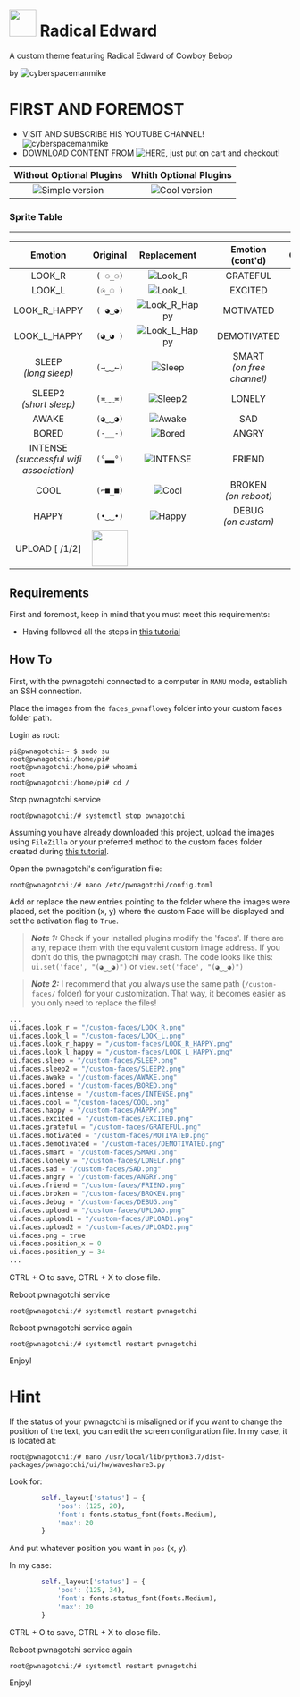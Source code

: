 # <img src="https://github.com/roodriiigooo/PWNAGOTCHI-CUSTOM-FACES-MOD/blob/main/custom-themes/radicalEdward/_faces/FACES_ED_MINI.png?raw=true" height="48"> Radical Edward

A custom theme featuring Radical Edward of Cowboy Bebop


by ![cyberspacemanmike](https://cyberspacemanmike.com/)



# FIRST AND FOREMOST
- VISIT AND SUBSCRIBE HIS YOUTUBE CHANNEL! ![cyberspacemanmike](https://www.youtube.com/@cyberspacemanmike)
- DOWNLOAD CONTENT FROM ![HERE](https://cyberspacemanmike.com/product/radical-edwards-avatar-custom-faces-for-the-custom-faces-mod-and-radical-edward-pwnagotchi-cyberdeck/), just put on cart and checkout!





|                                  Without Optional Plugins                                            |                                            Whith Optional Plugins                                                     |
| :--------------------------------------------------------------------------------------------------: | :--------------------------------------------------------------------------------------------------------------: |
|                                                ![Simple version](https://github.com/roodriiigooo/PWNAGOTCHI-CUSTOM-FACES-MOD/blob/main/custom-themes/radicalEdward/_faces/.screenshots/ui.png?raw=true)    |           ![Cool version](https://github.com/roodriiigooo/PWNAGOTCHI-CUSTOM-FACES-MOD/blob/main/custom-themes/radicalEdward/_faces/.screenshots/ui_0.gif?raw=true)  |



### Sprite Table

---



|                                               Emotion                                                |                                                     Original                                                     |                                                                            Replacement                                                                             |     |               Emotion (cont'd)                |  Original  |                                                                            Replacement                                                                             |
| :--------------------------------------------------------------------------------------------------: | :--------------------------------------------------------------------------------------------------------------: | :----------------------------------------------------------------------------------------------------------------------------------------------------------------: | :-: | :-------------------------------------------: | :--------: | :----------------------------------------------------------------------------------------------------------------------------------------------------------------: |
|                                                LOOK_R                                                |                                                     `( ⚆_⚆)`                                                     |                              ![Look_R](https://github.com/roodriiigooo/PWNAGOTCHI-CUSTOM-FACES-MOD/blob/main/custom-themes/radicalEdward/_faces/LOOK_R.png?raw=true)                              |     |                   GRATEFUL                    |  `(^‿‿^)`  | ![Grateful](https://github.com/roodriiigooo/PWNAGOTCHI-CUSTOM-FACES-MOD/blob/main/custom-themes/radicalEdward/_faces/GRATEFUL.png?raw=true) <!-- I refuse to draw her doing aheago. fight me. --> |
|                                                LOOK_L                                                |                                                     `(☉_☉ )`                                                     |                              ![Look_L](https://github.com/roodriiigooo/PWNAGOTCHI-CUSTOM-FACES-MOD/blob/main/custom-themes/radicalEdward/_faces/LOOK_L.png?raw=true)                              |     |      EXCITED <!-- on_unread_messages -->      |  `(ᵔ◡◡ᵔ)`  |                           ![Excited](https://github.com/roodriiigooo/PWNAGOTCHI-CUSTOM-FACES-MOD/blob/main/custom-themes/radicalEdward/_faces/EXCITED.png?raw=true)                               |
|                                             LOOK_R_HAPPY                                             |                                                     `( ◕‿◕)`                                                     |                              ![Look_R_Happy](https://github.com/roodriiigooo/PWNAGOTCHI-CUSTOM-FACES-MOD/blob/main/custom-themes/radicalEdward/_faces/LOOK_R_HAPPY.png?raw=true)                  |     |                   MOTIVATED                   |  `(☼‿‿☼)`  |                           ![Motivated](https://github.com/roodriiigooo/PWNAGOTCHI-CUSTOM-FACES-MOD/blob/main/custom-themes/radicalEdward/_faces/MOTIVATED.png?raw=true)                           |
|                                             LOOK_L_HAPPY                                             |                                                     `(◕‿◕ )`                                                     |                              ![Look_L_Happy](https://github.com/roodriiigooo/PWNAGOTCHI-CUSTOM-FACES-MOD/blob/main/custom-themes/radicalEdward/_faces/LOOK_L_HAPPY.png?raw=true)                  |     |                  DEMOTIVATED                  |  `(≖__≖)`  |                           ![Bored](https://github.com/roodriiigooo/PWNAGOTCHI-CUSTOM-FACES-MOD/blob/main/custom-themes/radicalEdward/_faces/BORED.png?raw=true)                                   |
|                            SLEEP <!-- long sleep --> <br/> *(long sleep)*                            |                                                     `(⇀‿‿↼)`                                                     |                              ![Sleep](https://github.com/roodriiigooo/PWNAGOTCHI-CUSTOM-FACES-MOD/blob/main/custom-themes/radicalEdward/_faces/SLEEP.png?raw=true)                                |     |        SMART <br/> *(on free channel)*        |  `(✜‿‿✜)`  |                           ![Smart](https://github.com/roodriiigooo/PWNAGOTCHI-CUSTOM-FACES-MOD/blob/main/custom-themes/radicalEdward/_faces/SMART.png?raw=true)                                   |
|                          SLEEP2 <!-- short sleep --> <br/> *(short sleep)*                           |                                                     `(≖‿‿≖)`                                                     |                              ![Sleep2](https://github.com/roodriiigooo/PWNAGOTCHI-CUSTOM-FACES-MOD/blob/main/custom-themes/radicalEdward/_faces/SLEEP2.png?raw=true)                              |     |                    LONELY                     |  `(ب__ب)`  |                           ![Lonely](https://github.com/roodriiigooo/PWNAGOTCHI-CUSTOM-FACES-MOD/blob/main/custom-themes/radicalEdward/_faces/LONELY.png?raw=true)                                 |
|                                                AWAKE                                                 |                                                     `(◕‿‿◕)`                                                     |                              ![Awake](https://github.com/roodriiigooo/PWNAGOTCHI-CUSTOM-FACES-MOD/blob/main/custom-themes/radicalEdward/_faces/AWAKE.png?raw=true)                                |     |             SAD <!-- on_miss -->              |  `(╥☁╥ )`  |                           ![Sad](https://github.com/roodriiigooo/PWNAGOTCHI-CUSTOM-FACES-MOD/blob/main/custom-themes/radicalEdward/_faces/SAD.png?raw=true)                                       |
|                                                BORED                                                 |                                                     `(-__-)`                                                     |                              ![Bored](https://github.com/roodriiigooo/PWNAGOTCHI-CUSTOM-FACES-MOD/blob/main/custom-themes/radicalEdward/_faces/BORED.png?raw=true)                                |     |                     ANGRY                     |  `(-_-')`  |                           ![Angry](https://github.com/roodriiigooo/PWNAGOTCHI-CUSTOM-FACES-MOD/blob/main/custom-themes/radicalEdward/_faces/ANGRY.png?raw=true)                                   |
| INTENSE <!-- on_assoc : post auth, data transfer can begin --> <br/> *(successful wifi association)* |                                                     `(°▃▃°)`                                                     | ![INTENSE](https://github.com/roodriiigooo/PWNAGOTCHI-CUSTOM-FACES-MOD/blob/main/custom-themes/radicalEdward/_faces/INTENSE.png?raw=true) <!-- There's also an Anonymous one you could use here --> |     |                    FRIEND                     |  `(♥‿‿♥)`  |                           ![Friend](https://github.com/roodriiigooo/PWNAGOTCHI-CUSTOM-FACES-MOD/blob/main/custom-themes/radicalEdward/_faces/FRIEND.png?raw=true)                                 |
|                                       COOL <!-- on_deauth -->                                        |                                                     `(⌐■_■)`                                                     |                              ![Cool](https://github.com/roodriiigooo/PWNAGOTCHI-CUSTOM-FACES-MOD/blob/main/custom-themes/radicalEdward/_faces/COOL.png?raw=true)                                  |     | BROKEN <!-- on_reboot --> <br/> *(on reboot)* |  `(☓‿‿☓)`  |                           ![Broken](https://github.com/roodriiigooo/PWNAGOTCHI-CUSTOM-FACES-MOD/blob/main/custom-themes/radicalEdward/_faces/BROKEN.png?raw=true)                                 |
|                                    HAPPY <!-- new handshakes -->                                     |                                                     `(•‿‿•)`                                                     |                              ![Happy](https://github.com/roodriiigooo/PWNAGOTCHI-CUSTOM-FACES-MOD/blob/main/custom-themes/radicalEdward/_faces/HAPPY.png?raw=true)                                |     | DEBUG <!-- on_custom --> <br/> *(on custom)*  |  `(#__#)`  |                           ![Debug](https://github.com/roodriiigooo/PWNAGOTCHI-CUSTOM-FACES-MOD/blob/main/custom-themes/radicalEdward/_faces/DEBUG.png?raw=true)                                   |
|                                            UPLOAD [ /1/2]                                            | <img src="https://github.com/roodriiigooo/PWNAGOTCHI-CUSTOM-FACES-MOD/blob/main/custom-themes/radicalEdward/_faces/UPLOAD.png?raw=true" height="64">                          |     |                                               |            |                                                                                                                                                                    |


## Requirements
First and foremost, keep in mind that you must meet this requirements:
- Having followed all the steps in [this tutorial](https://github.com/roodriiigooo/PWNAGOTCHI-CUSTOM-FACES-MOD/tree/main#pwnagotchi-v155---custom-faces-mod-_)

## How To
First, with the pwnagotchi connected to a computer in `MANU` mode, establish an SSH connection.

Place the images from the `faces_pwnaflowey` folder into your custom faces folder path.

Login as root:
```console
pi@pwnagotchi:~ $ sudo su
root@pwnagotchi:/home/pi#
root@pwnagotchi:/home/pi# whoami
root
root@pwnagotchi:/home/pi# cd /
```
Stop pwnagotchi service
```console
root@pwnagotchi:/# systemctl stop pwnagotchi
```

Assuming you have already downloaded this project, upload the images using `FileZilla` or your preferred method to the custom faces folder created during [this tutorial](https://github.com/roodriiigooo/PWNAGOTCHI-CUSTOM-FACES-MOD/tree/main#pwnagotchi-v155---custom-faces-mod-_).

Open the pwnagotchi's configuration file:
```console
root@pwnagotchi:/# nano /etc/pwnagotchi/config.toml
```

Add or replace the new entries pointing to the folder where the images were placed, set the position (x, y) where the custom Face will be displayed and set the activation flag to `True`.
> **_Note 1:_** Check if your installed plugins modify the 'faces'. If there are any, replace them with the equivalent custom image address. If you don't do this, the pwnagotchi may crash. The code looks like this: `ui.set('face', "(◕‿‿◕)")` or `view.set('face', "(◕‿‿◕)")`


> **_Note 2:_** I recommend that you always use the same path (`/custom-faces/` folder) for your customization. That way, it becomes easier as you only need to replace the files!


```python
...
ui.faces.look_r = "/custom-faces/LOOK_R.png"
ui.faces.look_l = "/custom-faces/LOOK_L.png"
ui.faces.look_r_happy = "/custom-faces/LOOK_R_HAPPY.png"
ui.faces.look_l_happy = "/custom-faces/LOOK_L_HAPPY.png"
ui.faces.sleep = "/custom-faces/SLEEP.png"
ui.faces.sleep2 = "/custom-faces/SLEEP2.png"
ui.faces.awake = "/custom-faces/AWAKE.png"
ui.faces.bored = "/custom-faces/BORED.png"
ui.faces.intense = "/custom-faces/INTENSE.png"
ui.faces.cool = "/custom-faces/COOL.png"
ui.faces.happy = "/custom-faces/HAPPY.png"
ui.faces.excited = "/custom-faces/EXCITED.png"
ui.faces.grateful = "/custom-faces/GRATEFUL.png"
ui.faces.motivated = "/custom-faces/MOTIVATED.png"
ui.faces.demotivated = "/custom-faces/DEMOTIVATED.png"
ui.faces.smart = "/custom-faces/SMART.png"
ui.faces.lonely = "/custom-faces/LONELY.png"
ui.faces.sad = "/custom-faces/SAD.png"
ui.faces.angry = "/custom-faces/ANGRY.png"
ui.faces.friend = "/custom-faces/FRIEND.png"
ui.faces.broken = "/custom-faces/BROKEN.png"
ui.faces.debug = "/custom-faces/DEBUG.png"
ui.faces.upload = "/custom-faces/UPLOAD.png"
ui.faces.upload1 = "/custom-faces/UPLOAD1.png"
ui.faces.upload2 = "/custom-faces/UPLOAD2.png"
ui.faces.png = true
ui.faces.position_x = 0
ui.faces.position_y = 34
...
```
CTRL + O to save, CTRL + X to close file.


Reboot pwnagotchi service
```console
root@pwnagotchi:/# systemctl restart pwnagotchi
```

Reboot pwnagotchi service again
```console
root@pwnagotchi:/# systemctl restart pwnagotchi
```

Enjoy!

# Hint

If the status of your pwnagotchi is misaligned or if you want to change the position of the text, you can edit the screen configuration file. In my case, it is located at: 

```console
root@pwnagotchi:/# nano /usr/local/lib/python3.7/dist-packages/pwnagotchi/ui/hw/waveshare3.py
```

Look for:

```python
        self._layout['status'] = {
            'pos': (125, 20),
            'font': fonts.status_font(fonts.Medium),
            'max': 20
        }

```


And put whatever position you want in `pos` (x, y).

In my case:

```python
        self._layout['status'] = {
            'pos': (125, 34),
            'font': fonts.status_font(fonts.Medium),
            'max': 20
        }

```

CTRL + O to save, CTRL + X to close file.


Reboot pwnagotchi service again
```console
root@pwnagotchi:/# systemctl restart pwnagotchi
```

Enjoy!